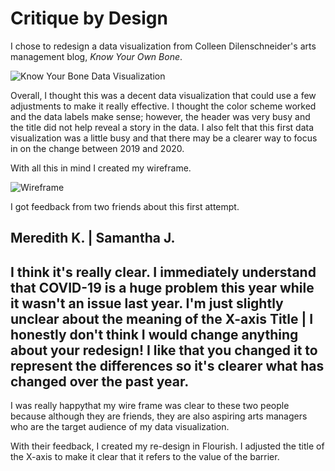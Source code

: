 
# Critique by Design

I chose to redesign a data visualization from Colleen Dilenschneider's arts management blog, *Know Your Own Bone*. 

![Know Your Bone Data Visualization](https://user-images.githubusercontent.com/73760381/99205276-1668cd00-2786-11eb-8bd8-77d75bcaad28.png) 

Overall, I thought this was a decent data visualization that could use a few adjustments to make it really effective. I thought the color scheme worked and the data labels make sense; however, the header was very busy and the title did not help reveal a story in the data. I also felt that this first data visualization was a little busy and that there may be a clearer way to focus in on the change between 2019 and 2020. 

With all this in mind I created my wireframe.

![Wireframe](https://user-images.githubusercontent.com/73760381/99205645-2634e100-2787-11eb-910e-57e8999d55cb.jpg)

I got feedback from two friends about this first attempt. 

Meredith K. | Samantha J.
--------------------------
I think it's really clear. I immediately understand that COVID-19 is a huge problem this year while it wasn't an issue last year. I'm just slightly unclear about the meaning of the X-axis Title | I honestly don't think I would change anything about your redesign! I like that you changed it to represent the differences so it's clearer what has changed over the past year.
-------------------------

I was really happythat my wire frame was clear to these two people because although they are friends, they are also aspiring arts managers who are the target audience of my data visualization. 

With their feedback, I created my re-design in Flourish. I adjusted the title of the X-axis to make it clear that it refers to the value of the barrier. 

<div class="flourish-embed flourish-chart" data-src="visualisation/4357388"><script src="https://public.flourish.studio/resources/embed.js"></script></div>
